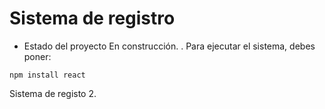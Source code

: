 <h1> Sistema de registro </h1>

- Estado del proyecto En construcción.
.
Para ejecutar el sistema, debes poner:

```npm install react```

Sistema de registo 2.
